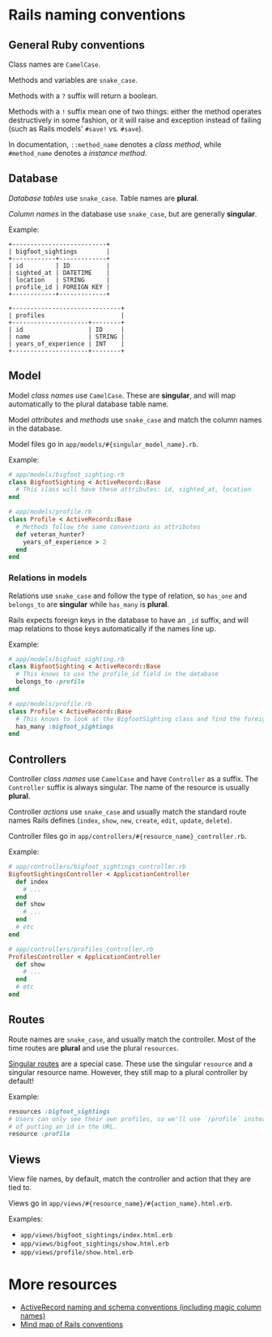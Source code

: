 # Rails naming conventions #

## General Ruby conventions ##

Class names are `CamelCase`.

Methods and variables are `snake_case`.

Methods with a `?` suffix will return a boolean.

Methods with a `!` suffix mean one of two things: either the method operates destructively in some fashion, or it will raise and exception instead of failing (such as Rails models' `#save!` vs. `#save`).

In documentation, `::method_name` denotes a *class method*, while `#method_name` denotes a *instance method*.

## Database ##

*Database tables* use `snake_case`. Table names are **plural**.

*Column names* in the database use `snake_case`, but are generally **singular**.

Example:

```
+--------------------------+
| bigfoot_sightings        |
+------------+-------------+
| id         | ID          |
| sighted_at | DATETIME    |
| location   | STRING      |
| profile_id | FOREIGN KEY |
+------------+-------------+

+------------------------------+
| profiles                     |
+---------------------+--------+
| id                  | ID     |
| name                | STRING |
| years_of_experience | INT    |
+---------------------+--------+
```

## Model ##

Model *class names* use `CamelCase`. These are **singular**, and will map automatically to the plural database table name.

Model *attributes* and *methods* use `snake_case` and match the column names in the database.

Model files go in `app/models/#{singular_model_name}.rb`.

Example:

```ruby
# app/models/bigfoot_sighting.rb
class BigfootSighting < ActiveRecord::Base
  # This class will have these attributes: id, sighted_at, location
end
```
```ruby
# app/models/profile.rb
class Profile < ActiveRecord::Base
  # Methods follow the same conventions as attributes
  def veteran_hunter?
    years_of_experience > 2
  end
end
```

### Relations in models ###

Relations use `snake_case` and follow the type of relation, so `has_one` and `belongs_to` are **singular** while `has_many` is **plural**.

Rails expects foreign keys in the database to have an `_id` suffix, and will map relations to those keys automatically if the names line up.

Example:

```ruby
# app/models/bigfoot_sighting.rb
class BigfootSighting < ActiveRecord::Base
  # This knows to use the profile_id field in the database
  belongs_to :profile
end
```
```ruby
# app/models/profile.rb
class Profile < ActiveRecord::Base
  # This knows to look at the BigfootSighting class and find the foreign key in that table
  has_many :bigfoot_sightings
end
```

## Controllers ##

Controller *class names* use `CamelCase` and have `Controller` as a suffix. The `Controller` suffix is always singular. The name of the resource is usually **plural**.

Controller *actions* use `snake_case` and usually match the standard route names Rails defines (`index`, `show`, `new`, `create`, `edit`, `update`, `delete`).

Controller files go in `app/controllers/#{resource_name}_controller.rb`.

Example:

```ruby
# app/controllers/bigfoot_sightings_controller.rb
BigfootSightingsController < ApplicationController
  def index
    # ...
  end
  def show
    # ...
  end
  # etc
end
```

```ruby
# app/controllers/profiles_controller.rb
ProfilesController < ApplicationController
  def show
    # ...
  end
  # etc
end
```

## Routes ##

Route names are `snake_case`, and usually match the controller. Most of the time routes are **plural** and use the plural `resources`.

[Singular routes](http://edgeguides.rubyonrails.org/routing.html#singular-resources) are a special case. These use the singular `resource` and a singular resource name. However, they still map to a plural controller by default!

Example:

```ruby
resources :bigfoot_sightings
# Users can only see their own profiles, so we'll use `/profile` instead
# of putting an id in the URL.
resource :profile
```

## Views ##

View file names, by default, match the controller and action that they are tied to.

Views go in `app/views/#{resource_name}/#{action_name}.html.erb`.

Examples:

 * `app/views/bigfoot_sightings/index.html.erb`
 * `app/views/bigfoot_sightings/show.html.erb`
 * `app/views/profile/show.html.erb`

# More resources #

* [ActiveRecord naming and schema conventions (including magic column names)](http://edgeguides.rubyonrails.org/active_record_basics.html#naming-conventions)
* [Mind map of Rails conventions](https://teddicodes.files.wordpress.com/2015/02/railsnamingconventions.pdf)